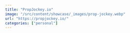 ```yaml
---
title: "PropJockey.io"
image: "/src/content/showcase/_images/prop-jockey.webp"
url: "https://propjockey.io/"
categories: ["personal"]
---
```

